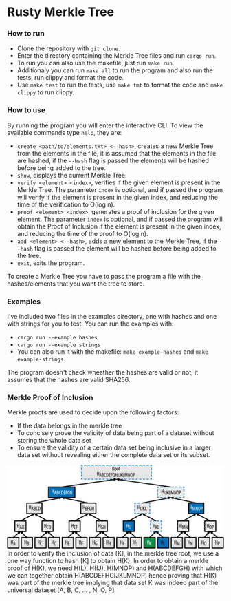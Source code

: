 # Rusty Merkle Tree

### How to run
- Clone the repository with `git clone`.
- Enter the directory containing the Merkle Tree files and run `cargo run`.
- To run you can also use the makefile, just run `make run`.
- Additionaly you can run `make all` to run the program and also run the tests, run clippy and format the code.
- Use `make test` to run the tests, use `make fmt` to format the code and `make clippy` to run clippy.

### How to use
By running the program you will enter the interactive CLI. To view the available commands type `help`, they are:
- `create <path/to/elements.txt> <--hash>`, creates a new Merkle Tree from the elements in the file, it is assumed that the elements in the file are hashed, if the `--hash` flag is passed the elements will be hashed before being added to the tree.
- `show`, displays the current Merkle Tree.
- `verify <element> <index>`, verifies if the given element is present in the Merkle Tree. The parameter `index` is optional, and if passed the program will verify if the element is present in the given index, and reducing the time of the verification to O(log n).
- `proof <element> <index>`, generates a proof of inclusion for the given element. The parameter `index` is optional, and if passed the program will obtain the Proof of Inclusion if the element is present in the given index, and reducing the time of the proof to O(log n).
- `add <element> <--hash>`, adds a new element to the Merkle Tree, if the `--hash` flag is passed the element will be hashed before being added to the tree.
- `exit`, exits the program.

To create a Merkle Tree you have to pass the program a file with the hashes/elements that you want the tree to store.

### Examples
I've included two files in the examples directory, one with hashes and one with strings for you to test.
You can run the examples with:
- `cargo run --example hashes`
- `cargo run --example strings`
- You can also run it with the makefile: `make example-hashes` and `make example-strings`.

The program doesn't check wheather the hashes are valid or not, it assumes that the hashes are valid SHA256.

### Merkle Proof of Inclusion
Merkle proofs are used to decide upon the following factors:

- If the data belongs in the merkle tree
- To concisely prove the validity of data being part of a dataset without storing the whole data set
- To ensure the validity of a certain data set being inclusive in a larger data set without revealing either the complete data set or its subset.

![alt text](img/proof-of-inclusion.png)
In order to verify the inclusion of data [K], in the merkle tree root, we use a one way function to hash [K] to obtain H(K).
In order to obtain a merkle proof of H(K), we need H(L), H(IJ), H(MNOP) and H(ABCDEFGH) with which we can together obtain H(ABCDEFHGIJKLMNOP) hence proving that H(K) was part of the merkle tree implying that data set K was indeed part of the universal dataset [A, B, C, … , N, O, P].
